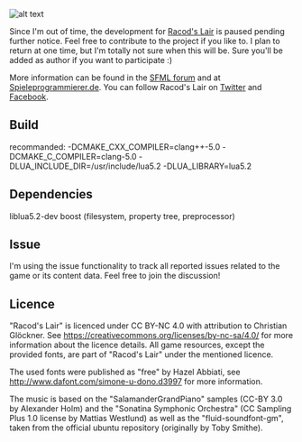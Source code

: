 ![alt text](http://media.indiedb.com/images/games/1/41/40378/add.png "Racod's Lair")

Since I'm out of time, the development for [Racod's Lair](http://www.indiedb.com/games/racods-lair/) is paused pending further notice. Feel free to contribute to the project if you like to. I plan to return at one time, but I'm totally not sure when this will be. Sure you'll be added as author if you want to participate :)

More information can be found in the [SFML forum](http://en.sfml-dev.org/forums/index.php?topic=16367.0) and at [Spieleprogrammierer.de](https://www.spieleprogrammierer.de/12-projektvorstellungen-und-stellenangebote/23552-racod-s-lair-ein-coop-dungeoncrawler). You can follow Racod's Lair on [Twitter](http://www.twitter.com/racodslair) and [Facebook](http://www.facebook.com/racodslair).

## Build

recommanded: -DCMAKE_CXX_COMPILER=clang++-5.0 -DCMAKE_C_COMPILER=clang-5.0 -DLUA_INCLUDE_DIR=/usr/include/lua5.2 -DLUA_LIBRARY=lua5.2

## Dependencies

liblua5.2-dev
boost (filesystem, property tree, preprocessor)

## Issue

I'm using the issue functionality to track all reported issues related to the game or its content data. Feel free to join the discussion!

## Licence

"Racod's Lair" is licenced under CC BY-NC 4.0 with attribution to Christian Glöckner. See https://creativecommons.org/licenses/by-nc-sa/4.0/ for more information about the licence details. All game resources, except the provided fonts, are part of "Racod's Lair" under the mentioned licence.

The used fonts were published as "free" by Hazel Abbiati, see http://www.dafont.com/simone-u-dono.d3997 for more information.

The music is based on the "SalamanderGrandPiano" samples (CC-BY 3.0 by Alexander Holm) and the "Sonatina Symphonic Orchestra" (CC Sampling Plus 1.0 license by Mattias Westlund) as well as the "fluid-soundfont-gm", taken from the official ubuntu repository (originally by Toby Smithe).
